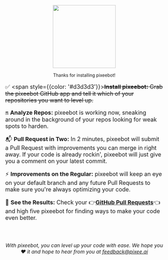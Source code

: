 

<p align="center">
  <img src="/img/0-Icon-Trimmed.png" width="200px" />
</p>

<p align="center" style={{fontSize: '3em', fontWeight: 'bold'}} >Thanks for installing pixeebot!</p>

<font size="4">

:white_check_mark: <span style={{color: '#d3d3d3'}}><s><b>Install pixeebot:</b> Grab the pixeebot GitHub app and tell it which of your repositories you want to level up.</s></span>

:on: <b>Analyze Repos:</b> pixeebot is working now, sneaking around in the background of your repos looking for weak spots to harden.

:mailbox_with_mail: <b>Pull Request in Two:</b> In 2 minutes, pixeebot will submit a Pull Request with improvements you can merge in right away. If your code is already rockin', pixeebot will just give you a comment on your latest commit.

:zap: <b>Improvements on the Regular:</b> pixeebot will keep an eye on your default branch and any future Pull Requests to make sure you're always optimizing your code.

:eyes: <b>See the Results:</b> Check your :point_right:**<u>[GitHub Pull Requests](http://www.github.com/pulls)</u>**:point_left: and high five pixeebot for finding ways to make your code even better.     
</font>
<br/><br/><br/>

<font size="3">

*<p align="center">
With pixeebot, you can level up your code with ease. We hope you :heart: it and hope to hear from you at feedback@pixee.ai</p>*

</font>